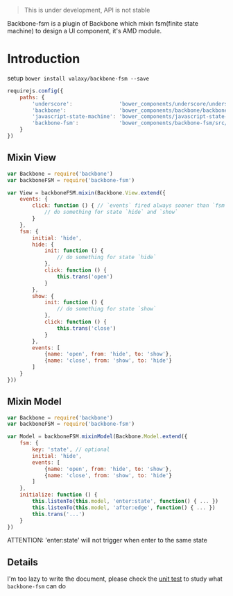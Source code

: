 > This is under development, API is not stable

Backbone-fsm is a plugin of Backbone which mixin fsm(finite state machine) to design a UI component, it's AMD module.

# Introduction
setup `bower install valaxy/backbone-fsm --save`

```javascript
requirejs.config({
    paths: {
        'underscore':               'bower_components/underscore/underscore-min',
        'backbone':                 'bower_components/backbone/backbone',
        'javascript-state-machine': 'bower_components/javascript-state-machine/state-machine',
        'backbone-fsm':             'bower_components/backbone-fsm/src/backbone-fsm'
    }
})

```

## Mixin View
```javascript
var Backbone = require('backbone')
var backboneFSM = require('backbone-fsm')

var View = backboneFSM.mixin(Backbone.View.extend({
	events: {
		click: function () { // `events` fired always sooner than `fsm`
		    // do something for state `hide` and `show`
		}
	},
	fsm: {
		initial: 'hide',
		hide: {
			init: function () {
				// do something for state `hide`
			},
			click: function () {
				this.trans('open')
			}
		},
		show: {
			init: function () {
				// do something for state `show`
			},
			click: function () {
				this.trans('close')
			}
		},
		events: [
			{name: 'open', from: 'hide', to: 'show'},
			{name: 'close', from: 'show', to: 'hide'}
		]
	}
}))
```

## Mixin Model
```javascript
var Backbone = require('backbone')
var backboneFSM = require('backbone-fsm')

var Model = backboneFSM.mixinModel(Backbone.Model.extend({
    fsm: {
    	key: 'state', // optional
    	initial: 'hide',
    	events: [
    		{name: 'open', from: 'hide', to: 'show'},
    		{name: 'close', from: 'show', to: 'hide'}
    	]
    },
    initialize: function () {
    	this.listenTo(this.model, 'enter:state', function() { ... })
    	this.listenTo(this.model, 'after:edge', function() { ... })
    	this.trans('...')
    }
})
```

ATTENTION: 'enter:state' will not trigger when enter to the same state

## Details
I'm too lazy to write the document, please check the [unit test](https://github.com/valaxy/backbone-fsm/tree/master/test/unit) to study what `backbone-fsm` can do